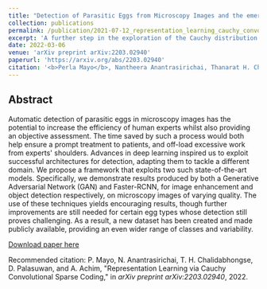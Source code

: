 ```yaml
---
title: "Detection of Parasitic Eggs from Microscopy Images and the emergence of a new dataset"
collection: publications
permalink: /publication/2021-07-12_representation_learning_cauchy_convolutional_sparse_coding
excerpt: 'A further step in the exploration of the Cauchy distribution in the field of representation learning.'
date: 2022-03-06
venue: 'arXiv preprint arXiv:2203.02940'
paperurl: 'https://arxiv.org/abs/2203.02940'
citation: '<b>Perla Mayo</b>, Nantheera Anantrasirichai, Thanarat H. Chalidabhongse, Duangdao Palasuwan, and Alin Achim, (2022). &quot;Detection of Parasitic Eggs from Microscopy Images and the emergence of a new dataset.&quot; <i>IEEE Access</i>.'
---
```


## Abstract
Automatic detection of parasitic eggs in microscopy images has the potential to increase the 
efficiency of human experts whilst also providing an objective assessment. The time saved by 
such a process would both help ensure a prompt treatment to patients, and off-load excessive 
work from experts' shoulders. Advances in deep learning inspired us to exploit successful 
architectures for detection, adapting them to tackle a different domain. We propose a framework 
that exploits two such state-of-the-art models. Specifically, we demonstrate results produced 
by both a Generative Adversarial Network (GAN) and Faster-RCNN, for image enhancement and 
object detection respectively, on microscopy images of varying quality. The use of these 
techniques yields encouraging results, though further improvements are still needed for certain 
egg types whose detection still proves challenging. As a result, a new dataset has been created 
and made publicly available, providing an even wider range of classes and variability.

[Download paper here](https://arxiv.org/abs/2203.02940)

Recommended citation: P. Mayo, N. Anantrasirichai, T. H. Chalidabhongse, D. Palasuwan, and A. Achim, 
"Representation Learning via Cauchy Convolutional Sparse Coding," 
in <i>arXiv preprint arXiv:2203.02940</i>, 2022.